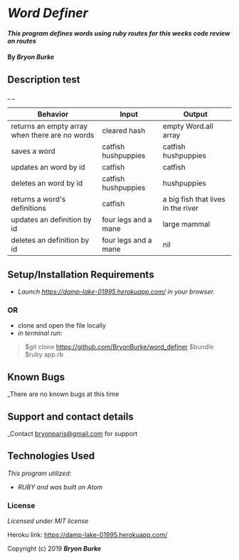 
  # _Word Definer_

  #### _This program defines words using ruby routes for this weeks code review on routes_

  #### By _**Bryon Burke**_

  ## Description test

  _ _

  |Behavior|Input|Output|
  |---|---|---|
  | returns an empty array when there are no words | cleared hash | empty Word.all array  |
  | saves a word  | catfish hushpuppies | catfish hushpuppies  |
  |  updates an word by id | catfish | catfish |
  | deletes an word by id  |  catfish hushpuppies | hushpuppies  |
  | returns a word's definitions  |  catfish  |  a big fish that lives in the river  | returns a list of all definitions | horse | four legs and a mane  slower than a car |
  | updates an definition by id | four legs and a mane | large mammal |
  | deletes an definition by id | four legs and a mane | nil |

  ## Setup/Installation Requirements

  * _Launch <https://damp-lake-01995.herokuapp.com/> in your browser._
  ### OR ###
  * clone and open the file locally
  * _in terminal run:_
  >$git clone https://github.com/BryonBurke/word_definer
  >$bundle
  >$ruby app.rb



  ## Known Bugs

  _There are no known bugs at this time

  ## Support and contact details

  _Contact bryonparis@gmail.com for support

  ## Technologies Used

  _This program utilized:_
  * _RUBY_
  _and was built on Atom_
  ### License

  *Licensed under MIT license*

  Heroku link:  https://damp-lake-01995.herokuapp.com/

  Copyright (c) 2019 **_Bryon Burke_**
